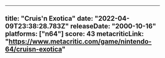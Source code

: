 
---
title: "Cruis'n Exotica"
date: "2022-04-09T23:38:28.783Z"
releaseDate: "2000-10-16"
platforms: ["n64"]
score: 43
metacriticLink: "https://www.metacritic.com/game/nintendo-64/cruisn-exotica"
---
